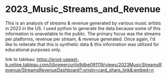 # 2023_Music_Streams_and_Revenue
This is an analysis of streams & revenue generated by various music artists in 2023 in the US. I used python to generate the data because some of this information is unavailable to the public. The primary focus was the streams per platforms, revenue per stream, & revenue generated. Once again, I'd like to reiterate that this is synthetic data & this information was utilized for educational purposes only.

link to tableau: 
https://prod-useast-b.online.tableau.com/t/brewercurtis9dbe091119/views/2023MusicStreamsRevenue/StreamsRevenueDashboard?:origin=card_share_link&:embed=n
